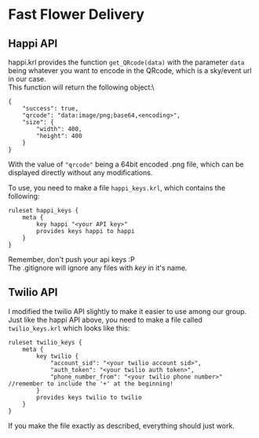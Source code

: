 # Fast Flower Delivery

## Happi API
happi.krl provides the function `get_QRcode(data)` with the parameter `data` being whatever you want to encode in the QRcode, which is a sky/event url in our case.\
This function will return the following object:\
```
{
    "success": true,
    "qrcode": "data:image/png;base64,<encoding>",
    "size": {
        "width": 400,
        "height": 400
    }
}
```
With the value of `"qrcode"` being a 64bit encoded .png file, which can be displayed directly without any modifications.

To use, you need to make a file `happi_keys.krl`, which contains the following:
```
ruleset happi_keys {
    meta {
        key happi "<your API key>"
        provides keys happi to happi
    }
}
```
Remember, don't push your api keys :P\
The .gitignore will ignore any files with *key* in it's name.

## Twilio API
I modified the twilio API slightly to make it easier to use among our group.\
Just like the happi API above, you need to make a file called `twilio_keys.krl` which looks like this:
```
ruleset twilio_keys {
    meta {
        key twilio {
            "account_sid": "<your twilio account sid>",
            "auth_token": "<your twilio auth token>",
            "phone_number_from": "<your twilio phone number>" //remember to include the '+' at the beginning!
        }
        provides keys twilio to twilio
    }
}
```
If you make the file exactly as described, everything should just work.